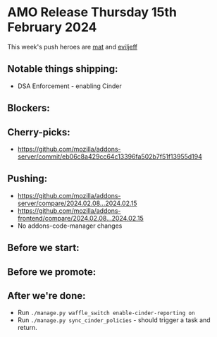 # AMO Release Thursday 15th February 2024

This week's push heroes are [mat](https://github.com/diox) and [eviljeff](https://github.com/eviljeff)

## Notable things shipping:
- DSA Enforcement - enabling Cinder

## Blockers:

## Cherry-picks:
- https://github.com/mozilla/addons-server/commit/eb06c8a429cc64c13396fa502b7f51f13955d194

## Pushing:

- https://github.com/mozilla/addons-server/compare/2024.02.08...2024.02.15
- https://github.com/mozilla/addons-frontend/compare/2024.02.08...2024.02.15
- No addons-code-manager changes

## Before we start:

## Before we promote:

## After we're done:
- Run `./manage.py waffle_switch enable-cinder-reporting on`
- Run `./manage.py sync_cinder_policies` - should trigger a task and return.
